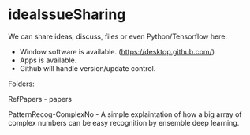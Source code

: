 # ideaIssueSharing
We can share ideas, discuss, files or even Python/Tensorflow here.
- Window software is available. (https://desktop.github.com/)
- Apps is available.
- Github will handle version/update control.

Folders:

RefPapers - papers

PatternRecog-ComplexNo - A simple explaintation of how a big array of complex numbers can be easy recognition by ensemble deep learning.


 

